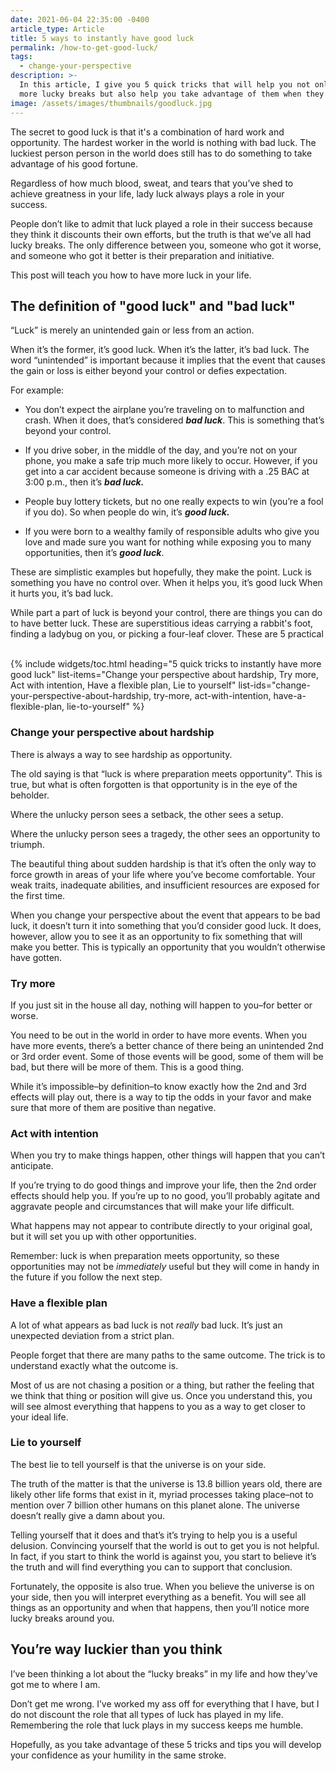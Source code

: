 ```yaml
---
date: 2021-06-04 22:35:00 -0400
article_type: Article
title: 5 ways to instantly have good luck
permalink: /how-to-get-good-luck/
tags:
  - change-your-perspective
description: >-
  In this article, I give you 5 quick tricks that will help you not only have
  more lucky breaks but also help you take advantage of them when they happen.
image: /assets/images/thumbnails/goodluck.jpg
---
```

The secret to good luck is that it's a combination of hard work and opportunity. The hardest worker in the world is nothing with bad luck. The luckiest person person in the world does still has to do something to take advantage of his good fortune.

Regardless of how much blood, sweat, and tears that you’ve shed to achieve greatness in your life, lady luck always plays a role in your success.&nbsp;

People don’t like to admit that luck played a role in their success because they think it discounts their own efforts, but the truth is that we’ve all had lucky breaks. The only difference between you, someone who got it worse, and someone who got it better is their preparation and initiative.

This post will teach you how to have more luck in your life.

## The definition of "good luck" and "bad luck"

“Luck” is merely an unintended gain or less from an action.

When it’s the former, it’s good luck. When it’s the latter, it’s bad luck. The word “unintended” is important because it implies that the event that causes the gain or loss is either beyond your control or defies expectation.

For example:

* You don’t expect the airplane you’re traveling on to malfunction and crash. When it does, that’s considered ***bad luck***. This is something that’s beyond your control.

* If you drive sober, in the middle of the day, and you’re not on your phone, you make a safe trip much more likely to occur. However, if you get into a car accident because someone is driving with a .25 BAC at 3:00 p.m., then it’s ***bad luck.***

* People buy lottery tickets, but no one really expects to win (you’re a fool if you do). So when people do win, it’s ***good luck.***

* If you were born to a wealthy family of responsible adults who give you love and made sure you want for nothing while exposing you to many opportunities, then it’s ***good luck***.

These are simplistic examples but hopefully, they make the point. Luck is something you have no control over. When it helps you, it’s good luck When it hurts you, it’s bad luck.

While part a part of luck is beyond your control, there are things you can do to have better luck. These are superstitious ideas carrying a rabbit's foot, finding a ladybug on you, or picking a four-leaf clover. These are 5 practical &nbsp;

{% include widgets/toc.html heading="5 quick tricks to instantly have more good luck" list-items="Change your perspective about hardship, Try more, Act with intention, Have a flexible plan, Lie to yourself" list-ids="change-your-perspective-about-hardship, try-more, act-with-intention, have-a-flexible-plan, lie-to-yourself" %}

### Change your perspective about hardship

There is always a way to see hardship as opportunity.

The old saying is that “luck is where preparation meets opportunity”. This is true, but what is often forgotten is that opportunity is in the eye of the beholder.

Where the unlucky person sees a setback, the other sees a setup.

Where the unlucky person sees a tragedy, the other sees an opportunity to triumph.

The beautiful thing about sudden hardship is that it’s often the only way to force growth in areas of your life where you’ve become comfortable. Your weak traits, inadequate abilities, and insufficient resources are exposed for the first time.

When you change your perspective about the event that appears to be bad luck, it doesn’t turn it into something that you’d consider good luck. It does, however, allow you to see it as an opportunity to fix something that will make you better. This is typically an opportunity that you wouldn’t otherwise have gotten.&nbsp;

### Try more

If you just sit in the house all day, nothing will happen to you–for better or worse.

You need to be out in the world in order to have more events. When you have more events, there’s a better chance of there being an unintended 2nd or 3rd order event. Some of those events will be good, some of them will be bad, but there will be more of them. This is a good thing.

While it’s impossible–by definition–to know exactly how the 2nd and 3rd effects will play out, there is a way to tip the odds in your favor and make sure that more of them are positive than negative.&nbsp;

### Act with intention

When you try to make things happen, other things will happen that you can’t anticipate.

If you’re trying to do good things and improve your life, then the 2nd order effects should help you. If you’re up to no good, you’ll probably agitate and aggravate people and circumstances that will make your life difficult.

What happens may not appear to contribute directly to your original goal, but it will set you up with other opportunities.

Remember: luck is when preparation meets opportunity, so these opportunities may not be&nbsp;*immediately*&nbsp;useful but they will come in handy in the future if you follow the next step.

### Have a flexible plan

A lot of what appears as bad luck is not&nbsp;*really*&nbsp;bad luck. It’s just an unexpected deviation from a strict plan.&nbsp;

People forget that there are many paths to the same outcome. The trick is to understand exactly what the outcome is.

Most of us are not chasing a position or a thing, but rather the feeling that we think that thing or position will give us. Once you understand this, you will see almost everything that happens to you as a way to get closer to your ideal life.

### Lie to yourself

The best lie to tell yourself is that the universe is on your side.

The truth of the matter is that the universe is 13.8 billion years old, there are likely other life forms that exist in it, myriad processes taking place–not to mention over 7 billion other humans on this planet alone. The universe doesn’t really give a damn about you.

Telling yourself that it does and that’s it’s trying to help you is a useful delusion. Convincing yourself that the world is out to get you is not helpful. In fact, if you start to think the world is against you, you start to believe it’s the truth and will find everything you can to support that conclusion.

Fortunately, the opposite is also true. When you believe the universe is on your side, then you will interpret everything as a benefit. You will see all things as an opportunity and when that happens, then you’ll notice more lucky breaks around you.

## You’re way luckier than you think

I’ve been thinking a lot about the “lucky breaks” in my life and how they’ve got me to where I am.

Don’t get me wrong. I’ve worked my ass off for everything that I have, but I do not discount the role that all types of luck has played in my life. Remembering the role that luck plays in my success keeps me humble.

Hopefully, as you take advantage of these 5 tricks and tips you will develop your confidence as your humility in the same stroke.
